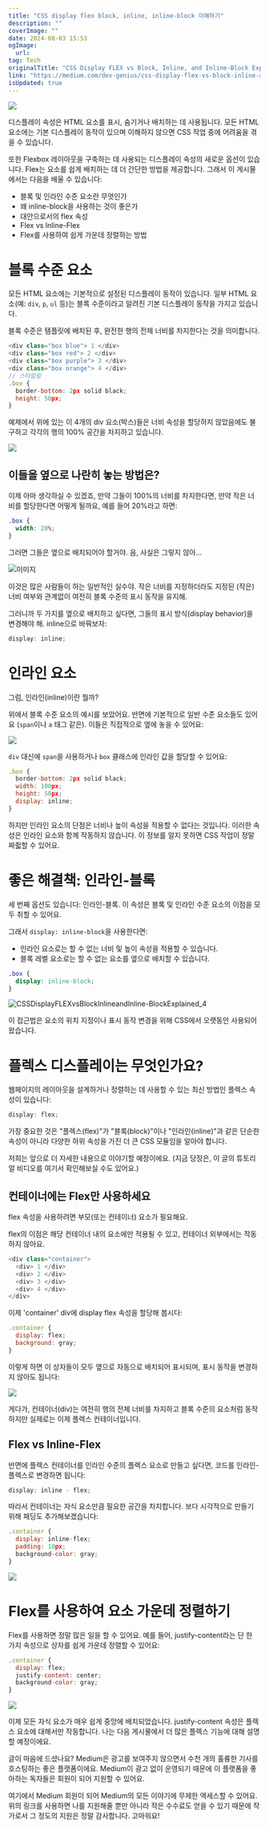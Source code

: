 ```yaml
---
title: "CSS display flex block, inline, inline-block 이해하기"
description: ""
coverImage: ""
date: 2024-08-03 15:53
ogImage: 
  url: 
tag: Tech
originalTitle: "CSS Display FLEX vs Block, Inline, and Inline-Block Explained"
link: "https://medium.com/dev-genius/css-display-flex-vs-block-inline-and-inline-block-explained-5fa588a3a960"
isUpdated: true
---
```






<img src="/assets/img/CSSDisplayFLEXvsBlockInlineandInline-BlockExplained_0.png" />

디스플레이 속성은 HTML 요소를 표시, 숨기거나 배치하는 데 사용됩니다. 모든 HTML 요소에는 기본 디스플레이 동작이 있으며 이해하지 않으면 CSS 작업 중에 어려움을 겪을 수 있습니다.

또한 Flexbox 레이아웃을 구축하는 데 사용되는 디스플레이 속성의 새로운 옵션이 있습니다. Flex는 요소를 쉽게 배치하는 데 더 간단한 방법을 제공합니다. 그래서 이 게시물에서는 다음을 배울 수 있습니다:

- 블록 및 인라인 수준 요소란 무엇인가
- 왜 inline-block을 사용하는 것이 좋은가
- 대안으로서의 flex 속성
- Flex vs Inline-Flex
- Flex를 사용하여 쉽게 가운데 정렬하는 방법

<div class="content-ad"></div>

# 블록 수준 요소

모든 HTML 요소에는 기본적으로 설정된 디스플레이 동작이 있습니다. 일부 HTML 요소(예: `div`, `p`, `ul` 등)는 블록 수준이라고 알려진 기본 디스플레이 동작을 가지고 있습니다.

블록 수준은 템플릿에 배치된 후, 완전한 행의 전체 너비를 차지한다는 것을 의미합니다.

```js
<div class="box blue"> 1 </div>
<div class="box red"> 2 </div>
<div class="box purple"> 3 </div>
<div class="box orange"> 4 </div>
// 스타일링
.box {
  border-bottom: 2px solid black;
  height: 50px;
}
```

<div class="content-ad"></div>

예제에서 위에 있는 이 4개의 div 요소(박스)들은 너비 속성을 할당하지 않았음에도 불구하고 각각의 행의 100% 공간을 차지하고 있습니다.

<img src="/assets/img/CSSDisplayFLEXvsBlockInlineandInline-BlockExplained_1.png" />

## 이들을 옆으로 나란히 놓는 방법은?

이제 아마 생각하실 수 있겠죠, 만약 그들이 100%의 너비를 차지한다면, 만약 작은 너비를 할당한다면 어떻게 될까요, 예를 들어 20%라고 하면:

<div class="content-ad"></div>

```css
.box {
  width: 20%;
}
```

그러면 그들은 옆으로 배치되어야 할거야. 음, 사실은 그렇지 않아...

![이미지](/assets/img/CSSDisplayFLEXvsBlockInlineandInline-BlockExplained_2.png)

이것은 많은 사람들이 하는 일반적인 실수야. 작은 너비를 지정하더라도 지정된 (작은) 너비 여부와 관계없이 여전히 블록 수준의 표시 동작을 유지해.

<div class="content-ad"></div>

그러니까 두 가지를 옆으로 배치하고 싶다면, 그들의 표시 방식(display behavior)을 변경해야 해. inline으로 바꿔보자:

```js
display: inline;
```

# 인라인 요소

그럼, 인라인(inline)이란 뭘까?

<div class="content-ad"></div>

위에서 블록 수준 요소의 예시를 보았어요. 반면에 기본적으로 일반 수준 요소들도 있어요 (`span`이나 `a` 태그 같은). 이들은 직접적으로 옆에 놓을 수 있어요:

<img src="/assets/img/CSSDisplayFLEXvsBlockInlineandInline-BlockExplained_3.png" />

`div` 대신에 `span`을 사용하거나 `box` 클래스에 인라인 값을 할당할 수 있어요:

```js
.box {
  border-bottom: 2px solid black;
  width: 100px;
  height: 50px;
  display: inline;
}
```

<div class="content-ad"></div>

하지만 인라인 요소의 단점은 너비나 높이 속성을 적용할 수 없다는 것입니다. 이러한 속성은 인라인 요소와 함께 작동하지 않습니다. 이 정보를 알지 못하면 CSS 작업이 정말 짜즯할 수 있어요.

# 좋은 해결책: 인라인-블록

세 번째 옵션도 있습니다: 인라인-블록. 이 속성은 블록 및 인라인 수준 요소의 이점을 모두 취할 수 있어요.

그래서 `display: inline-block`을 사용한다면:

<div class="content-ad"></div>

- 인라인 요소로는 할 수 없는 너비 및 높이 속성을 적용할 수 있습니다.
- 블록 레벨 요소로는 할 수 없는 요소를 옆으로 배치할 수 있습니다.

```css
.box {
  display: inline-block;
}
```

![CSSDisplayFLEXvsBlockInlineandInline-BlockExplained_4](/assets/img/CSSDisplayFLEXvsBlockInlineandInline-BlockExplained_4.png)

이 접근법은 요소의 위치 지정이나 표시 동작 변경을 위해 CSS에서 오랫동안 사용되어왔습니다.

<div class="content-ad"></div>

# 플렉스 디스플레이는 무엇인가요?

웹페이지의 레이아웃을 설계하거나 정렬하는 데 사용할 수 있는 최신 방법인 플렉스 속성이 있습니다:

```js
display: flex;
```

가장 중요한 것은 "플렉스(flex)"가 "블록(block)"이나 "인라인(inline)"과 같은 단순한 속성이 아니라 다양한 하위 속성을 가진 더 큰 CSS 모듈임을 알아야 합니다.

<div class="content-ad"></div>

저희는 앞으로 더 자세한 내용으로 이야기할 예정이에요. (지금 당장은, 이 글의 튜토리얼 비디오를 여기서 확인해보실 수도 있어요.)

## 컨테이너에는 Flex만 사용하세요

flex 속성을 사용하려면 부모(또는 컨테이너) 요소가 필요해요.

flex의 이점은 해당 컨테이너 내의 요소에만 적용될 수 있고, 컨테이너 외부에서는 작동하지 않아요.

<div class="content-ad"></div>

```js
<div class="container">
  <div> 1 </div>
  <div> 2 </div>
  <div> 3 </div>
  <div> 4 </div>
</div>
```

이제 'container' div에 display flex 속성을 할당해 봅시다:

```js
.container {
  display: flex;
  background: gray;
}
```

이렇게 하면 이 상자들이 모두 옆으로 자동으로 배치되어 표시되며, 표시 동작을 변경하지 않아도 됩니다:

<div class="content-ad"></div>

<img src="/assets/img/CSSDisplayFLEXvsBlockInlineandInline-BlockExplained_5.png" />

게다가, 컨테이너(div)는 여전히 행의 전체 너비를 차지하고 블록 수준의 요소처럼 동작하지만 실제로는 이제 플렉스 컨테이너입니다.

## Flex vs Inline-Flex

반면에 플렉스 컨테이너를 인라인 수준의 플렉스 요소로 만들고 싶다면, 코드를 인라인-플렉스로 변경하면 됩니다:

<div class="content-ad"></div>

```js
display: inline - flex;
```

따라서 컨테이너는 자식 요소만큼 필요한 공간을 차지합니다. 보다 시각적으로 만들기 위해 패딩도 추가해보겠습니다:

```js
.container {
  display: inline-flex;
  padding: 10px;
  background-color: gray;
}
```

<img src="/assets/img/CSSDisplayFLEXvsBlockInlineandInline-BlockExplained_6.png" />


<div class="content-ad"></div>

# Flex를 사용하여 요소 가운데 정렬하기

Flex를 사용하면 정말 많은 일을 할 수 있어요. 예를 들어, justify-content라는 단 한 가지 속성으로 상자를 쉽게 가운데 정렬할 수 있어요:

```js
.container {
  display: flex;
  justify-content: center;
  background-color: gray;
}
```

<img src="/assets/img/CSSDisplayFLEXvsBlockInlineandInline-BlockExplained_7.png" />

<div class="content-ad"></div>

이제 모든 자식 요소가 매우 쉽게 중앙에 배치되었습니다. justify-content 속성은 플렉스 요소에 대해서만 작동합니다. 나는 다음 게시물에서 더 많은 플렉스 기능에 대해 설명할 예정이에요.

글이 마음에 드셨나요? Medium은 광고를 보여주지 않으면서 수천 개의 훌륭한 기사를 호스팅하는 좋은 플랫폼이에요. Medium이 광고 없이 운영되기 때문에 이 플랫폼을 좋아하는 독자들은 회원이 되어 지원할 수 있어요.

여기에서 Medium 회원이 되어 Medium의 모든 이야기에 무제한 액세스할 수 있어요. 위의 링크를 사용하면 나를 지원해줄 뿐만 아니라 작은 수수료도 얻을 수 있기 때문에 작가로서 그 정도의 지원은 정말 감사합니다. 고마워요!
